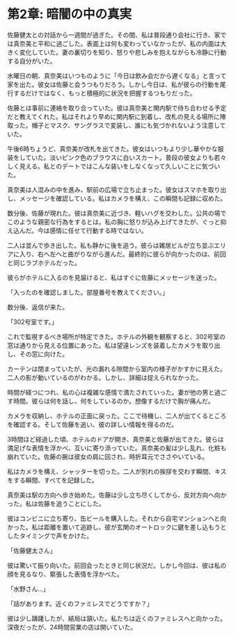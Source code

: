 # 第2章: 暗闇の中の真実

佐藤健太との対話から一週間が過ぎた。その間、私は普段通り会社に行き、家では真奈美と平和に過ごした。表面上は何も変わっていなかったが、私の内面は大きく変化していた。妻の裏切りを知り、怒りや悲しみを抱えながらも冷静に行動する自分がいた。

水曜日の朝、真奈美はいつものように「今日は飲み会だから遅くなる」と言って家を出た。彼女は佐藤と会うつもりだろう。しかし今日は、私が彼らの行動を尾行するだけではなく、もっと積極的に状況を把握するつもりだった。

佐藤とは事前に連絡を取り合っていた。彼は真奈美と関内駅で待ち合わせる予定だと教えてくれた。私はそれより早めに関内駅に到着し、改札の見える場所に陣取った。帽子とマスク、サングラスで変装し、誰にも気づかれないよう注意していた。

午後6時ちょうど、真奈美が改札を出てきた。彼女はいつもより少し華やかな服装をしていた。淡いピンク色のブラウスに白いスカート。普段の彼女よりも若々しく見える。私とのデートではこんな装いをしなくなって久しいことに気づいた。

真奈美は人混みの中を進み、駅前の広場で立ち止まった。彼女はスマホを取り出し、メッセージを確認している。私はカメラを構え、この瞬間も記録に収めた。

数分後、佐藤が現れた。彼は真奈美に近づき、軽いハグを交わした。公共の場でこのような親密な行為をするとは。私の胸に怒りが込み上げてきたが、ぐっと抑え込んだ。今は感情に任せて行動する時ではない。

二人は並んで歩き出した。私も静かに後を追う。彼らは雑居ビルが立ち並ぶエリアに入り、右へ左へと曲がりながら進んだ。最終的に彼らが向かったのは、前回と同じラブホテルだった。

彼らがホテルに入るのを見届けると、私はすぐに佐藤にメッセージを送った。

「入ったのを確認しました。部屋番号を教えてください。」

数分後、返信が来た。

「302号室です。」

これで監視するべき場所が特定できた。ホテルの外観を観察すると、302号室の窓は通りから見える位置にあった。私は望遠レンズを装着したカメラを取り出し、その窓に向けた。

カーテンは閉まっていたが、光の漏れる隙間から室内の様子がかすかに見えた。二人の影が動いているのがわかる。しかし、詳細は捉えられなかった。

時間が経つにつれ、私の心は複雑な感情で満たされていった。妻が他の男と過ごす時間。彼らは何を話し、何をしているのか。想像するだけで胸が痛んだ。

カメラを収納し、ホテルの正面に戻った。ここで待機し、二人が出てくるところを確認する。そして佐藤を追い、彼の詳しい情報を得るのだ。

3時間ほど経過した頃、ホテルのドアが開き、真奈美と佐藤が出てきた。彼らは満足げな表情を浮かべ、互いに寄り添っていた。真奈美の髪は少し乱れ、化粧も崩れていた。佐藤の腕は彼女の肩に回され、時折耳元でささやいている。

私はカメラを構え、シャッターを切った。二人が別れの挨拶を交わす瞬間、キスをする瞬間、すべてを記録した。

真奈美は駅の方向へ歩き始めた。佐藤は少し立ち尽くしてから、反対方向へ向かった。私は佐藤を追うことにした。

彼はコンビニに立ち寄り、缶ビールを購入した。それから自宅マンションへと向かった。私は距離を置いて追跡し、彼が玄関のオートロックに鍵を差し込もうとしたタイミングで声をかけた。

「佐藤健太さん」

彼は驚いて振り向いた。前回会ったときと同じ状況だ。しかし今回は、彼は私の顔を見るなり、緊張した表情を浮かべた。

「水野さん…」

「話があります。近くのファミレスでどうですか？」

彼は少し躊躇したが、結局は頷いた。私たちは近くのファミレスへと向かった。深夜だったが、24時間営業の店は開いていた。